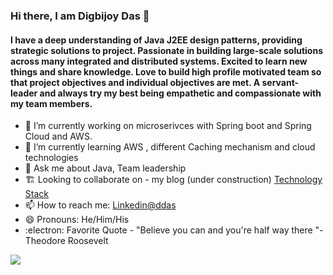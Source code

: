 ### Hi there, I am Digbijoy Das 👋

#### I have a deep understanding of Java J2EE design patterns, providing strategic solutions to project. Passionate in building large-scale solutions across many integrated and distributed systems. Excited to learn new things and share knowledge. Love to build high profile motivated team so that project objectives and individual objectives are met.  A servant-leader and always try my best being empathetic and compassionate with my team members. 



- 🔭 I’m currently working on microserivces with Spring boot and Spring Cloud and AWS.  
- 🌱 I’m currently learning  AWS , different Caching mechanism and cloud technologies 
- 💬 Ask me about Java, Team leadership
- 🏗️ Looking to collaborate on -  my blog (under construction) [Technology Stack](https://dasdigbijoy.webador.com/)  
- 📫 How to reach me: [Linkedin@ddas](https://www.linkedin.com/in/d-das-pmp/)
- 😄 Pronouns: He/Him/His
- :electron: Favorite Quote - "Believe you can and you're half way there "- Theodore Roosevelt


<img src = "https://github-readme-stats.vercel.app/api?username=dasdigbijoy&&show_icons=true&title_color=ffffff&icon_color=bb2acf&text_color=daf7dc&bg_color=151515" />

